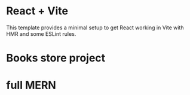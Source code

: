 # React + Vite

This template provides a minimal setup to get React working in Vite with HMR and some ESLint rules.

# Books store project

# full MERN
